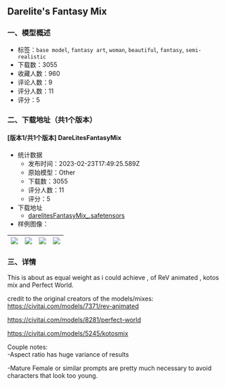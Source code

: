 ## Darelite's Fantasy Mix
### 一、模型概述

- 标签：`base model`, `fantasy art`, `woman`, `beautiful`, `fantasy`, `semi-realistic`
- 下载数：3055
- 收藏人数：960
- 评论人数：9
- 评分人数：11
- 评分：5

### 二、下载地址（共1个版本）

#### [版本1/共1个版本] DareLitesFantasyMix

- 统计数据
  - 发布时间：2023-02-23T17:49:25.589Z
  - 原始模型：Other
  - 下载数：3055
  - 评分人数：11
  - 评分：5
- 下载地址
  - [darelitesFantasyMix_.safetensors](https://civitai.com/api/download/models/13592)
- 样例图像：

| <img src="https://image.civitai.com/xG1nkqKTMzGDvpLrqFT7WA/509bbcfd-f77f-432a-4a2c-d79e76d9e000/width=450/131474.jpeg" /> | <img src="https://image.civitai.com/xG1nkqKTMzGDvpLrqFT7WA/d2518488-7cec-4a91-fdd6-65a609f3f600/width=450/131477.jpeg" /> | <img src="https://image.civitai.com/xG1nkqKTMzGDvpLrqFT7WA/4f057793-16b2-42c1-9aff-a2c8d97d9f00/width=450/131470.jpeg" /> | <img src="https://image.civitai.com/xG1nkqKTMzGDvpLrqFT7WA/05df0d01-1c59-42f5-7dd9-177697339000/width=450/131472.jpeg" /> |
| ---- | ---- | ---- | ---- |


### 三、详情
<p>This is about as equal weight as i could achieve , of ReV animated , kotos mix and Perfect World.<br /></p><p>credit to the original creators of the models/mixes: <br /><a target="_blank" rel="ugc" href="https://civitai.com/models/7371/rev-animated">https://civitai.com/models/7371/rev-animated</a></p><p><a target="_blank" rel="ugc" href="https://civitai.com/models/8281/perfect-world">https://civitai.com/models/8281/perfect-world</a></p><p><a target="_blank" rel="ugc" href="https://civitai.com/models/5245/kotosmix">https://civitai.com/models/5245/kotosmix</a></p><p></p><p>Couple notes:<br />-Aspect ratio has huge variance of results</p><p>-Mature Female or similar prompts are pretty much necessary to avoid characters that look too young.</p><p></p><p></p><p></p>
